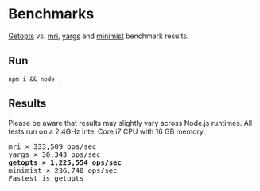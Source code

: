 # Benchmarks

[Getopts](../README.md) vs. [mri](https://github.com/lukeed/mri), [yargs](https://github.com/yargs/yargs) and [minimist](https://github.com/substack/minimist) benchmark results.

## Run

```
npm i && node .
```

## Results

Please be aware that results may slightly vary across Node.js runtimes. All tests run on a 2.4GHz Intel Core i7 CPU with 16 GB memory.

<pre>
mri × 333,509 ops/sec
yargs × 30,343 ops/sec
<b>getopts × 1,225,554 ops/sec</b>
minimist × 236,740 ops/sec
Fastest is getopts
</pre>
